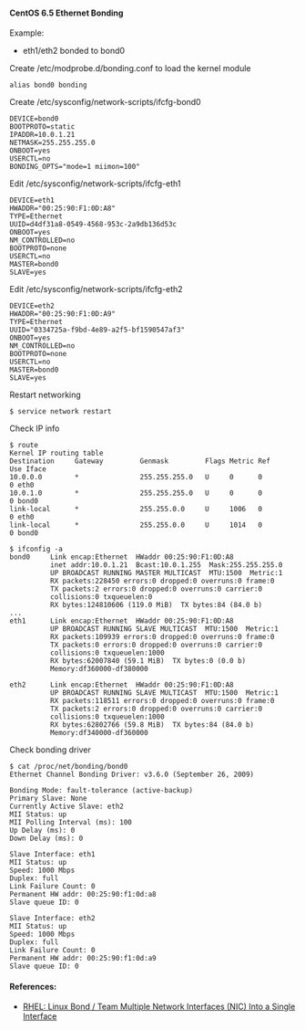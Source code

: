 #### CentOS 6.5 Ethernet Bonding
Example:
* eth1/eth2 bonded to bond0

Create /etc/modprobe.d/bonding.conf to load the kernel module
```
alias bond0 bonding
```

Create /etc/sysconfig/network-scripts/ifcfg-bond0
```
DEVICE=bond0
BOOTPROTO=static
IPADDR=10.0.1.21
NETMASK=255.255.255.0
ONBOOT=yes
USERCTL=no
BONDING_OPTS="mode=1 miimon=100"
```

Edit /etc/sysconfig/network-scripts/ifcfg-eth1
```
DEVICE=eth1
HWADDR="00:25:90:F1:0D:A8"
TYPE=Ethernet
UUID=d4df31a8-0549-4568-953c-2a9db136d53c
ONBOOT=yes
NM_CONTROLLED=no
BOOTPROTO=none
USERCTL=no
MASTER=bond0
SLAVE=yes
```

Edit /etc/sysconfig/network-scripts/ifcfg-eth2
```
DEVICE=eth2
HWADDR="00:25:90:F1:0D:A9"
TYPE=Ethernet
UUID="0334725a-f9bd-4e89-a2f5-bf1590547af3"
ONBOOT=yes
NM_CONTROLLED=no
BOOTPROTO=none
USERCTL=no
MASTER=bond0
SLAVE=yes
```

Restart networking
```
$ service network restart
```

Check IP info
```
$ route
Kernel IP routing table
Destination     Gateway         Genmask         Flags Metric Ref    Use Iface
10.0.0.0        *               255.255.255.0   U     0      0        0 eth0
10.0.1.0        *               255.255.255.0   U     0      0        0 bond0
link-local      *               255.255.0.0     U     1006   0        0 eth0
link-local      *               255.255.0.0     U     1014   0        0 bond0

$ ifconfig -a
bond0     Link encap:Ethernet  HWaddr 00:25:90:F1:0D:A8  
          inet addr:10.0.1.21  Bcast:10.0.1.255  Mask:255.255.255.0
          UP BROADCAST RUNNING MASTER MULTICAST  MTU:1500  Metric:1
          RX packets:228450 errors:0 dropped:0 overruns:0 frame:0
          TX packets:2 errors:0 dropped:0 overruns:0 carrier:0
          collisions:0 txqueuelen:0 
          RX bytes:124810606 (119.0 MiB)  TX bytes:84 (84.0 b)
...
eth1      Link encap:Ethernet  HWaddr 00:25:90:F1:0D:A8  
          UP BROADCAST RUNNING SLAVE MULTICAST  MTU:1500  Metric:1
          RX packets:109939 errors:0 dropped:0 overruns:0 frame:0
          TX packets:0 errors:0 dropped:0 overruns:0 carrier:0
          collisions:0 txqueuelen:1000 
          RX bytes:62007840 (59.1 MiB)  TX bytes:0 (0.0 b)
          Memory:df360000-df380000 

eth2      Link encap:Ethernet  HWaddr 00:25:90:F1:0D:A8  
          UP BROADCAST RUNNING SLAVE MULTICAST  MTU:1500  Metric:1
          RX packets:118511 errors:0 dropped:0 overruns:0 frame:0
          TX packets:2 errors:0 dropped:0 overruns:0 carrier:0
          collisions:0 txqueuelen:1000 
          RX bytes:62802766 (59.8 MiB)  TX bytes:84 (84.0 b)
          Memory:df340000-df360000 
```

Check bonding driver
```
$ cat /proc/net/bonding/bond0 
Ethernet Channel Bonding Driver: v3.6.0 (September 26, 2009)

Bonding Mode: fault-tolerance (active-backup)
Primary Slave: None
Currently Active Slave: eth2
MII Status: up
MII Polling Interval (ms): 100
Up Delay (ms): 0
Down Delay (ms): 0

Slave Interface: eth1
MII Status: up
Speed: 1000 Mbps
Duplex: full
Link Failure Count: 0
Permanent HW addr: 00:25:90:f1:0d:a8
Slave queue ID: 0

Slave Interface: eth2
MII Status: up
Speed: 1000 Mbps
Duplex: full
Link Failure Count: 0
Permanent HW addr: 00:25:90:f1:0d:a9
Slave queue ID: 0
```

#### References:
- [RHEL: Linux Bond / Team Multiple Network Interfaces (NIC) Into a Single Interface](http://www.cyberciti.biz/tips/linux-bond-or-team-multiple-network-interfaces-nic-into-single-interface.html)
